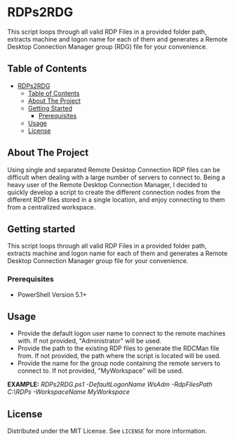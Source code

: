 # RDPs2RDG
This script loops through all valid RDP Files in a provided folder path, extracts machine and logon name for each of them and generates a Remote Desktop Connection Manager group (RDG) file for your convenience.

## Table of Contents

- [RDPs2RDG](#RDPs2RDG)
  - [Table of Contents](#table-of-contents)
  - [About The Project](#about-the-project)
  - [Getting Started](#getting-started)
    - [Prerequisites](#prerequisites)    
  - [Usage](#usage)
  - [License](#license)

## About The Project

Using single and separated Remote Desktop Connection RDP files can be difficult when dealing with a large number of servers to connect to. Being a heavy user of the Remote Desktop Connection Manager, I decided to quickly develop a script to create the different connection nodes from the different RDP files stored in a single location, and enjoy connecting to them from a centralized workspace.

## Getting started

This script loops through all valid RDP Files in a provided folder path, extracts machine and logon name for each of them and generates a Remote Desktop Connection Manager group file for your convenience.

### Prerequisites

- PowerShell Version 5.1+
     
## Usage

- Provide the default logon user name to connect to the remote machines with. If not provided, "Administrator" will be used.
- Provide the path to the existing RDP files to generate the RDCMan file from. If not provided, the path where the script is located will be used.
- Provide the name for the group node containing the remote servers to connect to. If not provided, "MyWorkspace" will be used.

**EXAMPLE:**
_RDPs2RDG.ps1 -DefaultLogonName WsAdm -RdpFilesPath C:\RDPs -WorkspaceName MyWorkspace_

## License

Distributed under the MIT License. See `LICENSE` for more information.
